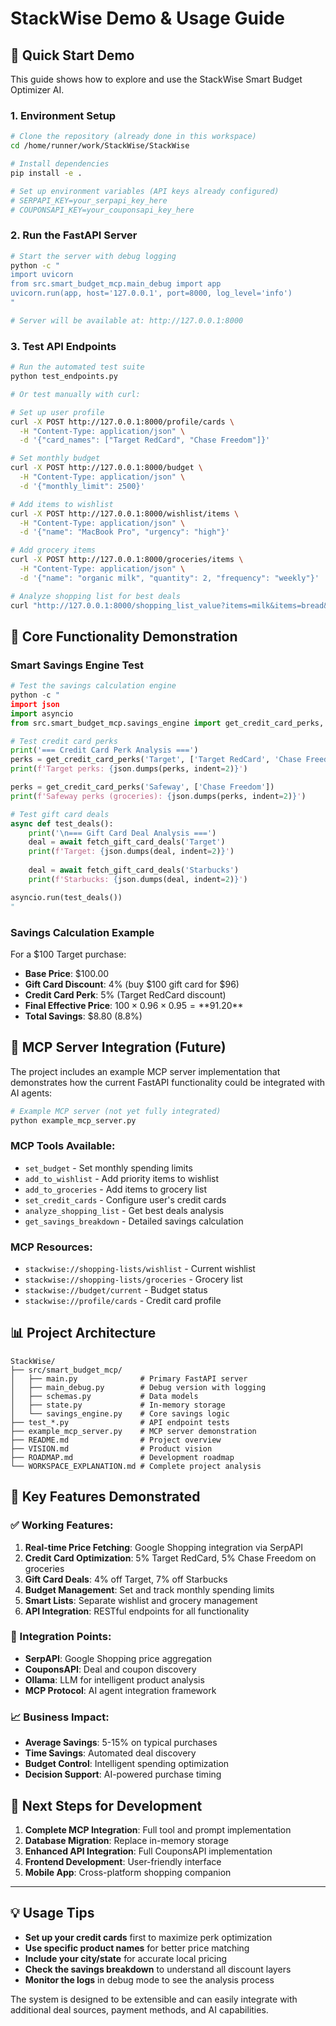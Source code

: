 # StackWise Demo & Usage Guide

## 🚀 Quick Start Demo

This guide shows how to explore and use the StackWise Smart Budget Optimizer AI.

### 1. Environment Setup

```bash
# Clone the repository (already done in this workspace)
cd /home/runner/work/StackWise/StackWise

# Install dependencies
pip install -e .

# Set up environment variables (API keys already configured)
# SERPAPI_KEY=your_serpapi_key_here
# COUPONSAPI_KEY=your_couponsapi_key_here
```

### 2. Run the FastAPI Server

```bash
# Start the server with debug logging
python -c "
import uvicorn
from src.smart_budget_mcp.main_debug import app
uvicorn.run(app, host='127.0.0.1', port=8000, log_level='info')
"

# Server will be available at: http://127.0.0.1:8000
```

### 3. Test API Endpoints

```bash
# Run the automated test suite
python test_endpoints.py

# Or test manually with curl:

# Set up user profile
curl -X POST http://127.0.0.1:8000/profile/cards \
  -H "Content-Type: application/json" \
  -d '{"card_names": ["Target RedCard", "Chase Freedom"]}'

# Set monthly budget
curl -X POST http://127.0.0.1:8000/budget \
  -H "Content-Type: application/json" \
  -d '{"monthly_limit": 2500}'

# Add items to wishlist
curl -X POST http://127.0.0.1:8000/wishlist/items \
  -H "Content-Type: application/json" \
  -d '{"name": "MacBook Pro", "urgency": "high"}'

# Add grocery items
curl -X POST http://127.0.0.1:8000/groceries/items \
  -H "Content-Type: application/json" \
  -d '{"name": "organic milk", "quantity": 2, "frequency": "weekly"}'

# Analyze shopping list for best deals
curl "http://127.0.0.1:8000/shopping_list_value?items=milk&items=bread&location=Seattle&num=5"
```

## 🧠 Core Functionality Demonstration

### Smart Savings Engine Test

```python
# Test the savings calculation engine
python -c "
import json
import asyncio
from src.smart_budget_mcp.savings_engine import get_credit_card_perks, fetch_gift_card_deals

# Test credit card perks
print('=== Credit Card Perk Analysis ===')
perks = get_credit_card_perks('Target', ['Target RedCard', 'Chase Freedom'])
print(f'Target perks: {json.dumps(perks, indent=2)}')

perks = get_credit_card_perks('Safeway', ['Chase Freedom'])
print(f'Safeway perks (groceries): {json.dumps(perks, indent=2)}')

# Test gift card deals
async def test_deals():
    print('\n=== Gift Card Deal Analysis ===')
    deal = await fetch_gift_card_deals('Target')
    print(f'Target: {json.dumps(deal, indent=2)}')
    
    deal = await fetch_gift_card_deals('Starbucks')
    print(f'Starbucks: {json.dumps(deal, indent=2)}')

asyncio.run(test_deals())
"
```

### Savings Calculation Example

For a $100 Target purchase:
- **Base Price**: $100.00
- **Gift Card Discount**: 4% (buy $100 gift card for $96)
- **Credit Card Perk**: 5% (Target RedCard discount)
- **Final Effective Price**: $100 × 0.96 × 0.95 = **$91.20**
- **Total Savings**: $8.80 (8.8%)

## 🔧 MCP Server Integration (Future)

The project includes an example MCP server implementation that demonstrates how the current FastAPI functionality could be integrated with AI agents:

```bash
# Example MCP server (not yet fully integrated)
python example_mcp_server.py
```

### MCP Tools Available:
- `set_budget` - Set monthly spending limits
- `add_to_wishlist` - Add priority items to wishlist
- `add_to_groceries` - Add items to grocery list
- `set_credit_cards` - Configure user's credit cards
- `analyze_shopping_list` - Get best deals analysis
- `get_savings_breakdown` - Detailed savings calculation

### MCP Resources:
- `stackwise://shopping-lists/wishlist` - Current wishlist
- `stackwise://shopping-lists/groceries` - Grocery list
- `stackwise://budget/current` - Budget status
- `stackwise://profile/cards` - Credit card profile

## 📊 Project Architecture

```
StackWise/
├── src/smart_budget_mcp/
│   ├── main.py              # Primary FastAPI server
│   ├── main_debug.py        # Debug version with logging
│   ├── schemas.py           # Data models
│   ├── state.py             # In-memory storage
│   └── savings_engine.py    # Core savings logic
├── test_*.py                # API endpoint tests
├── example_mcp_server.py    # MCP server demonstration
├── README.md                # Project overview
├── VISION.md                # Product vision
├── ROADMAP.md               # Development roadmap
└── WORKSPACE_EXPLANATION.md # Complete project analysis
```

## 🎯 Key Features Demonstrated

### ✅ Working Features:
1. **Real-time Price Fetching**: Google Shopping integration via SerpAPI
2. **Credit Card Optimization**: 5% Target RedCard, 5% Chase Freedom on groceries
3. **Gift Card Deals**: 4% off Target, 7% off Starbucks
4. **Budget Management**: Set and track monthly spending limits
5. **Smart Lists**: Separate wishlist and grocery management
6. **API Integration**: RESTful endpoints for all functionality

### 🔄 Integration Points:
- **SerpAPI**: Google Shopping price aggregation
- **CouponsAPI**: Deal and coupon discovery
- **Ollama**: LLM for intelligent product analysis
- **MCP Protocol**: AI agent integration framework

### 📈 Business Impact:
- **Average Savings**: 5-15% on typical purchases
- **Time Savings**: Automated deal discovery
- **Budget Control**: Intelligent spending optimization
- **Decision Support**: AI-powered purchase timing

## 🚀 Next Steps for Development

1. **Complete MCP Integration**: Full tool and prompt implementation
2. **Database Migration**: Replace in-memory storage
3. **Enhanced API Integration**: Full CouponsAPI implementation
4. **Frontend Development**: User-friendly interface
5. **Mobile App**: Cross-platform shopping companion

---

## 💡 Usage Tips

- **Set up your credit cards** first to maximize perk optimization
- **Use specific product names** for better price matching
- **Include your city/state** for accurate local pricing
- **Check the savings breakdown** to understand all discount layers
- **Monitor the logs** in debug mode to see the analysis process

The system is designed to be extensible and can easily integrate with additional deal sources, payment methods, and AI capabilities.